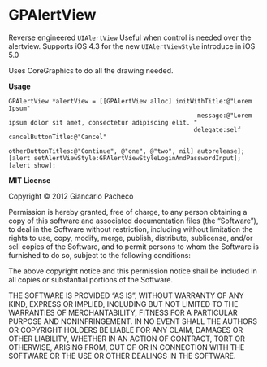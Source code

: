 GPAlertView
===========

Reverse engineered `UIAlertView`
Useful when control is needed over the alertview.
Supports iOS 4.3 for the new `UIAlertViewStyle` introduce in iOS 5.0

Uses CoreGraphics to do all the drawing needed.

**Usage**

    GPAlertView *alertView = [[GPAlertView alloc] initWithTitle:@"Lorem Ipsum" 
                                                        message:@"Lorem ipsum dolor sit amet, consectetur adipiscing elit. "
                                                       delegate:self cancelButtonTitle:@"Cancel"       
                                              otherButtonTitles:@"Continue", @"one", @"two", nil] autorelease];         
    [alert setAlertViewStyle:GPAlertViewStyleLoginAndPasswordInput];        
    [alert show];

**MIT License**

Copyright © 2012 Giancarlo Pacheco

Permission is hereby granted, free of charge, to any person obtaining a copy of this software and associated documentation files (the “Software”), to deal in the Software without restriction, including without limitation the rights to use, copy, modify, merge, publish, distribute, sublicense, and/or sell copies of the Software, and to permit persons to whom the Software is furnished to do so, subject to the following conditions:

The above copyright notice and this permission notice shall be included in all copies or substantial portions of the Software.

THE SOFTWARE IS PROVIDED “AS IS”, WITHOUT WARRANTY OF ANY KIND, EXPRESS OR IMPLIED, INCLUDING BUT NOT LIMITED TO THE WARRANTIES OF MERCHANTABILITY, FITNESS FOR A PARTICULAR PURPOSE AND NONINFRINGEMENT. IN NO EVENT SHALL THE AUTHORS OR COPYRIGHT HOLDERS BE LIABLE FOR ANY CLAIM, DAMAGES OR OTHER LIABILITY, WHETHER IN AN ACTION OF CONTRACT, TORT OR OTHERWISE, ARISING FROM, OUT OF OR IN CONNECTION WITH THE SOFTWARE OR THE USE OR OTHER DEALINGS IN THE SOFTWARE.